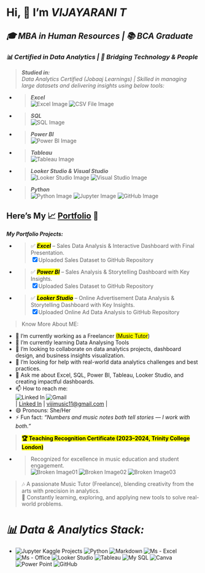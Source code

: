 <h1 class="code-line" data-line-start=0 data-line-end=1 ><a id="Hi___Im_VIJAYARANI_T_0"></a>Hi, 👋  I’m <em>VIJAYARANI T</em></h1>
<h2 class="code-line" data-line-start=1 data-line-end=2 ><a id="___MBA_in_Human_Resources___BCA_Graduate__1"></a><em>🎓  MBA in Human Resources | 📚 BCA Graduate</em></h2>
<h3 class="code-line" data-line-start=2 data-line-end=3 ><a id="__Certified_in_Data_Analytics___Bridging_Technology__People__2"></a><em>📊 Certified in Data Analytics | 🤝 Bridging Technology &amp; People</em></h3>
<blockquote>
<p class="has-line-data" data-line-start="3" data-line-end="5"><strong><em>Studied in:</em></strong><br>
<em>Data Analytics Certified (Jobaaj Learnings) | Skilled in managing large datasets and delivering insights using below tools:</em></p>
</blockquote>
<ul>
<li class="has-line-data" data-line-start="5" data-line-end="7">
<blockquote>
<p class="has-line-data" data-line-start="5" data-line-end="7"><strong><em>Excel</em></strong><br>
<img src="https://img.icons8.com/?size=48&amp;id=DqL6HmxuqMzX&amp;format=png" alt="Excel Image"> <img src="https://img.icons8.com/?size=48&amp;id=107445&amp;format=png" alt="CSV File Image"></p>
</blockquote>
</li>
<li class="has-line-data" data-line-start="7" data-line-end="9">
<blockquote>
<p class="has-line-data" data-line-start="7" data-line-end="9"><strong><em>SQL</em></strong><br>
<img src="https://img.icons8.com/?size=80&amp;id=VXrhJ3LqtY7e&amp;format=png" alt="SQL Image"></p>
</blockquote>
</li>
<li class="has-line-data" data-line-start="9" data-line-end="11">
<blockquote>
<p class="has-line-data" data-line-start="9" data-line-end="11"><strong><em>Power BI</em></strong><br>
<img src="https://img.icons8.com/?size=48&amp;id=Ny0t2MYrJ70p&amp;format=png" alt="Power BI Image"></p>
</blockquote>
</li>
<li class="has-line-data" data-line-start="11" data-line-end="13">
<blockquote>
<p class="has-line-data" data-line-start="11" data-line-end="13"><strong><em>Tableau</em></strong><br>
<img src="https://img.icons8.com/?size=48&amp;id=9Kvi1p1F0tUo&amp;format=png" alt="Tableau Image"></p>
</blockquote>
</li>
<li class="has-line-data" data-line-start="13" data-line-end="15">
<blockquote>
<p class="has-line-data" data-line-start="13" data-line-end="15"><strong><em>Looker Studio &amp; Visual Studio</em></strong><br>
<img src="https://img.icons8.com/?size=48&amp;id=SruJhzn0nnLl&amp;format=png" alt="Looker Studio Image"> <img src="https://img.icons8.com/?size=48&amp;id=ezj3zaVtImPg&amp;format=png" alt="Visual Studio Image"></p>
</blockquote>
</li>
<li class="has-line-data" data-line-start="15" data-line-end="18">
<blockquote>
<p class="has-line-data" data-line-start="15" data-line-end="17"><strong><em>Python</em></strong><br>
<img src="https://img.icons8.com/?size=80&amp;id=hGdCwhSHUe6L&amp;format=png" alt="Python Image"> <img src="https://img.icons8.com/?size=48&amp;id=J0SgMWzAxqFj&amp;format=png" alt="Jupyter Image"> <img src="https://img.icons8.com/?size=80&amp;id=efFfwotdkiU5&amp;format=png" alt="GitHub Image"></p>
</blockquote>
</li>
</ul>
<h2 class="code-line" data-line-start=18 data-line-end=19 ><a id="Heres_My__PortfoliohttpsgithubcomVijayarani146__18"></a>Here’s My 📈 <a href="https://github.com/Vijayarani146/">Portfolio</a> 🚀</h2>
<p class="has-line-data" data-line-start="19" data-line-end="20"><strong><em>My Portfolio Projects:</em></strong></p>
<ul>
<li class="has-line-data" data-line-start="20" data-line-end="22">
<blockquote>
<p class="has-line-data" data-line-start="20" data-line-end="22">✅ <mark><strong><em>Excel</em></strong></mark> – Sales Data Analysis &amp; Interactive Dashboard with Final Presentation.<br>
<input type="checkbox" id="checkbox18" checked="true"><label for="checkbox18">Uploaded Sales Dataset to GitHub Repository</label></p>
</blockquote>
</li>
<li class="has-line-data" data-line-start="22" data-line-end="24">
<blockquote>
<p class="has-line-data" data-line-start="22" data-line-end="24">✅ <mark><strong><em>Power BI</em></strong></mark> – Sales Analysis &amp; Storytelling Dashboard with Key Insights.<br>
<input type="checkbox" id="checkbox19" checked="true"><label for="checkbox19">Uploaded Sales Dataset to GitHub Repository</label></p>
</blockquote>
</li>
<li class="has-line-data" data-line-start="24" data-line-end="26">
<blockquote>
<p class="has-line-data" data-line-start="24" data-line-end="26">✅ <mark><strong><em>Looker Studio</em></strong></mark> – Online Advertisement Data Analysis &amp; Storytelling Dashboard with Key Insights.<br>
<input type="checkbox" id="checkbox20" checked="true"><label for="checkbox20">Uploaded Online Ad Data Analysis to GitHub Repository</label></p>
</blockquote>
</li>
</ul>
<blockquote>
<p class="has-line-data" data-line-start="26" data-line-end="27">Know More About ME:</p>
</blockquote>
<ul>
<li class="has-line-data" data-line-start="27" data-line-end="28">🔭 I’m currently working as a Freelancer <mark>(Music Tutor</mark>)</li>
<li class="has-line-data" data-line-start="28" data-line-end="29">🌱 I’m currently learning Data Analysing Tools</li>
<li class="has-line-data" data-line-start="29" data-line-end="30">👯 I’m looking to collaborate on data analytics projects, dashboard design, and business insights visualization.</li>
<li class="has-line-data" data-line-start="30" data-line-end="31">🤔 I’m looking for help with real-world data analytics challenges and best practices.</li>
<li class="has-line-data" data-line-start="31" data-line-end="32">💬 Ask me about Excel, SQL, Power BI, Tableau, Looker Studio, and creating impactful dashboards.</li>
<li class="has-line-data" data-line-start="32" data-line-end="35">📫 How to reach me:<br>
<img src="https://img.shields.io/badge/LinkedIn-0077B5?style=for-the-badge&amp;logo=linkedin&amp;logoColor=white" alt="Linked In"> <img src="https://img.icons8.com/?size=48&amp;id=tnnUFgHrPmR0&amp;format=gif" alt="Gmail"><br>
| <a href="https://www.linkedin.com/in/vijayarani-t-432410296">Linked In</a> | <a href="mailto:vijimusic11@gmail.com">vijimusic11@gmail.com</a> |</li>
<li class="has-line-data" data-line-start="35" data-line-end="36">😄 Pronouns: She/Her</li>
<li class="has-line-data" data-line-start="36" data-line-end="37">⚡ Fun fact:  <em>“Numbers and music notes both tell stories — I work with both.”</em></li>
</ul>
<blockquote>
<p class="has-line-data" data-line-start="37" data-line-end="38"><mark><strong>🏆 Teaching Recognition Certificate (2023–2024, Trinity College London)</strong></mark></p>
</blockquote>
<ul>
<li class="has-line-data" data-line-start="38" data-line-end="40">
<blockquote>
<p class="has-line-data" data-line-start="38" data-line-end="40">Recognized for excellence in music education and student engagement.<br>
<img src="https://img.icons8.com/?size=64&amp;id=GhW2WaIXIUpW&amp;format=gif" alt="Broken Image01"> <img src="https://cdn-icons-png.flaticon.com/128/9107/9107997.png" alt="Broken Image02"> <img src="https://img.icons8.com/?size=64&amp;id=B5syJ0hdx7fv&amp;format=gif" alt="Broken Image03"></p>
</blockquote>
</li>
</ul>
<blockquote>
<p class="has-line-data" data-line-start="40" data-line-end="42">🎶 A passionate Music Tutor (Freelance), blending creativity from the arts with precision in analytics.<br>
🚀 Constantly learning, exploring, and applying new tools to solve real-world problems.</p>
</blockquote>
<h1 class="code-line" data-line-start=42 data-line-end=43 ><a id="_Data__Analytics_Stack_42"></a><strong><em>📊 Data &amp; Analytics Stack:</em></strong></h1>
<ul>
<li class="has-line-data" data-line-start="43" data-line-end="44"><img src="https://img.shields.io/badge/Kaggle-20BEFF?style=for-the-badge&amp;logo=Kaggle&amp;logoColor=white" alt="Jupyter Kaggle Projects">  <img src="https://img.shields.io/badge/Python-3776AB?style=for-the-badge&amp;logo=python&amp;logoColor=white" alt="Python"> <img src="https://img.shields.io/badge/Markdown-000000?style=for-the-badge&amp;logo=markdown&amp;logoColor=white" alt="Markdown"> <img src="https://img.shields.io/badge/Microsoft_Excel-217346?style=for-the-badge&amp;logo=microsoft-excel&amp;logoColor=white" alt="Ms - Excel"> <img src="https://img.shields.io/badge/Microsoft_Office-D83B01?style=for-the-badge&amp;logo=microsoft-office&amp;logoColor=white" alt="Ms - Office"> <img src="https://img.shields.io/badge/Google%20Analytics-E37400?style=for-the-badge&amp;logo=google%20analytics&amp;logoColor=white" alt="Looker Studio"> <img src="https://img.shields.io/badge/Tableau-E97627?style=for-the-badge&amp;logo=Tableau&amp;logoColor=white" alt="Tableau"> <img src="https://img.shields.io/badge/MySQL-005C84?style=for-the-badge&amp;logo=mysql&amp;logoColor=white" alt="My SQL"> <img src="https://img.shields.io/badge/Canva-%2300C4CC.svg?&amp;style=for-the-badge&amp;logo=Canva&amp;logoColor=white" alt="Canva"> <img src="https://img.shields.io/badge/Microsoft_PowerPoint-B7472A?style=for-the-badge&amp;logo=microsoft-powerpoint&amp;logoColor=white" alt="Power Point"> <img src="https://img.shields.io/badge/GitHub-100000?style=for-the-badge&amp;logo=github&amp;logoColor=white" alt="GitHub"></li>
</ul>
